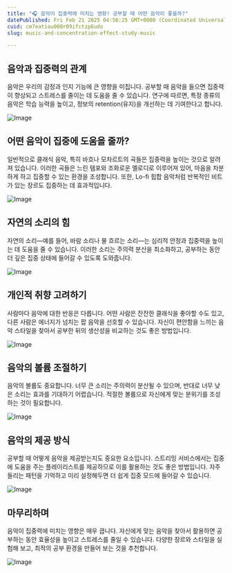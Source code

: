 ```yaml
---
title: "🎧 음악이 집중력에 미치는 영향! 공부할 때 어떤 음악이 좋을까?"
datePublished: Fri Feb 21 2025 04:56:25 GMT+0000 (Coordinated Universal Time)
cuid: cm7eatiau000r09ifctzp6udo
slug: music-and-concentration-effect-study-music

---
```


## 음악과 집중력의 관계

음악은 우리의 감정과 인지 기능에 큰 영향을 미칩니다. 공부할 때 음악을 들으면 집중력이 향상되고 스트레스를 줄이는 데 도움을 줄 수 있습니다. 연구에 따르면, 특정 종류의 음악은 학습 능력을 높이고, 정보의 retention(유지)을 개선하는 데 기여한다고 합니다.

![Image](http://res.cloudinary.com/potenlab/image/upload/v1740113702/ew8p1cxj5pisbtqc0ntj.png)

## 어떤 음악이 집중에 도움을 줄까?

일반적으로 클래식 음악, 특히 바흐나 모차르트의 곡들은 집중력을 높이는 것으로 알려져 있습니다. 이러한 곡들은 느린 템포와 조화로운 멜로디로 이루어져 있어, 마음을 차분하게 하고 집중할 수 있는 환경을 조성합니다. 또한, Lo-fi 힙합 음악처럼 반복적인 비트가 있는 장르도 집중하는 데 효과적입니다.

![Image](http://res.cloudinary.com/potenlab/image/upload/v1740113716/tum5zde7yrqcpdiwdsyg.png)

## 자연의 소리의 힘

자연의 소리—예를 들어, 바람 소리나 물 흐르는 소리—는 심리적 안정과 집중력을 높이는 데 도움을 줄 수 있습니다. 이러한 소리는 주의력 분산을 최소화하고, 공부하는 동안 더 깊은 집중 상태에 들어갈 수 있도록 도와줍니다.

![Image](http://res.cloudinary.com/potenlab/image/upload/v1740113732/kxbew0yidnizz3mappxm.png)

## 개인적 취향 고려하기

사람마다 음악에 대한 반응은 다릅니다. 어떤 사람은 잔잔한 클래식을 좋아할 수도 있고, 다른 사람은 에너지가 넘치는 팝 음악을 선호할 수 있습니다. 자신이 편안함을 느끼는 음악 스타일을 찾아서 공부한 뒤의 생산성을 비교하는 것도 좋은 방법입니다.

![Image](http://res.cloudinary.com/potenlab/image/upload/v1740113744/f3dmlaqxp5dc0xkprdtt.png)

## 음악의 볼륨 조절하기

음악의 볼륨도 중요합니다. 너무 큰 소리는 주의력이 분산될 수 있으며, 반대로 너무 낮은 소리는 효과를 기대하기 어렵습니다. 적절한 볼륨으로 자신에게 맞는 분위기를 조성하는 것이 필요합니다.

![Image](http://res.cloudinary.com/potenlab/image/upload/v1740113758/ej7fhwevow9c8bah67yo.png)

## 음악의 제공 방식

공부할 때 어떻게 음악을 제공받는지도 중요한 요소입니다. 스트리밍 서비스에서는 집중에 도움을 주는 플레이리스트를 제공하므로 이를 활용하는 것도 좋은 방법입니다. 자주 들리는 패턴을 기억하고 미리 설정해두면 더 쉽게 집중 모드에 들어갈 수 있습니다.

![Image](http://res.cloudinary.com/potenlab/image/upload/v1740113772/e0ibnwm0guagh5wykftj.png)

## 마무리하며

음악이 집중력에 미치는 영향은 매우 큽니다. 자신에게 맞는 음악을 찾아서 활용하면 공부하는 동안 효율성을 높이고 스트레스를 줄일 수 있습니다. 다양한 장르와 스타일을 실험해 보고, 최적의 공부 환경을 만들어 보는 것을 추천합니다.

![Image](http://res.cloudinary.com/potenlab/image/upload/v1740113784/ustglewm8ubz3a1u0bvs.png)

